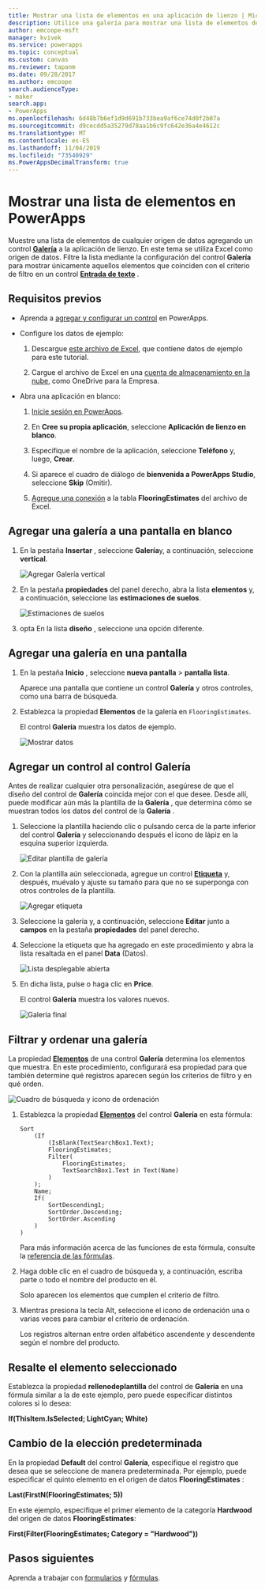 ```yaml
---
title: Mostrar una lista de elementos en una aplicación de lienzo | Microsoft Docs
description: Utilice una galería para mostrar una lista de elementos de la aplicación de lienzo y filtre la lista especificando un criterio.
author: emcoope-msft
manager: kvivek
ms.service: powerapps
ms.topic: conceptual
ms.custom: canvas
ms.reviewer: tapanm
ms.date: 09/28/2017
ms.author: emcoope
search.audienceType:
- maker
search.app:
- PowerApps
ms.openlocfilehash: 6d48b7b6ef1d9d691b733bea9af6ce74d0f2b07a
ms.sourcegitcommit: d9cecdd5a35279d78aa1b6c9fc642e36a4e4612c
ms.translationtype: MT
ms.contentlocale: es-ES
ms.lasthandoff: 11/04/2019
ms.locfileid: "73540929"
ms.PowerAppsDecimalTransform: true
---
```

# <a name="show-a-list-of-items-in-powerapps"></a>Mostrar una lista de elementos en PowerApps

Muestre una lista de elementos de cualquier origen de datos agregando un control **[Galería](controls/control-gallery.md)** a la aplicación de lienzo. En este tema se utiliza Excel como origen de datos. Filtre la lista mediante la configuración del control **Galería** para mostrar únicamente aquellos elementos que coinciden con el criterio de filtro en un control **[Entrada de texto](controls/control-text-input.md)** .

## <a name="prerequisites"></a>Requisitos previos

- Aprenda a [agregar y configurar un control](add-configure-controls.md) en PowerApps.

- Configure los datos de ejemplo:
    1. Descargue [este archivo de Excel](https://az787822.vo.msecnd.net/documentation/get-started-from-data/FlooringEstimates.xlsx), que contiene datos de ejemplo para este tutorial.

    2. Cargue el archivo de Excel en una [cuenta de almacenamiento en la nube](connections/cloud-storage-blob-connections.md), como OneDrive para la Empresa.

- Abra una aplicación en blanco:
    1. [Inicie sesión en PowerApps](https://make.powerapps.com?utm_source=padocs&utm_medium=linkinadoc&utm_campaign=referralsfromdoc).

    1. En **Cree su propia aplicación**, seleccione **Aplicación de lienzo en blanco**.

    1. Especifique el nombre de la aplicación, seleccione **Teléfono** y, luego, **Crear**.

    1. Si aparece el cuadro de diálogo de **bienvenida a PowerApps Studio**, seleccione **Skip** (Omitir).

    1. [Agregue una conexión](add-data-connection.md) a la tabla **FlooringEstimates** del archivo de Excel.

## <a name="add-a-gallery-to-a-blank-screen"></a>Agregar una galería a una pantalla en blanco

1. En la pestaña **Insertar** , seleccione **Galería**y, a continuación, seleccione **vertical**.

    ![Agregar Galería vertical](./media/add-gallery/gallery-dropdown.png)

1. En la pestaña **propiedades** del panel derecho, abra la lista **elementos** y, a continuación, seleccione las **estimaciones de suelos**.

    ![Estimaciones de suelos](./media/add-gallery/select-layout.png)

1. opta En la lista **diseño** , seleccione una opción diferente.

## <a name="add-a-gallery-in-a-screen"></a>Agregar una galería en una pantalla

1. En la pestaña **Inicio** , seleccione **nueva pantalla** > **pantalla lista**.

    Aparece una pantalla que contiene un control **Galería** y otros controles, como una barra de búsqueda.

1. Establezca la propiedad **Elementos** de la galería en `FlooringEstimates`.

    El control **Galería** muestra los datos de ejemplo.

    ![Mostrar datos](./media/add-gallery/show-data-default.png)

## <a name="add-a-control-to-the-gallery-control"></a>Agregar un control al control Galería
Antes de realizar cualquier otra personalización, asegúrese de que el diseño del control de **Galería** coincida mejor con el que desee. Desde allí, puede modificar aún más la plantilla de la **Galería** , que determina cómo se muestran todos los datos del control de la **Galería** .

1. Seleccione la plantilla haciendo clic o pulsando cerca de la parte inferior del control **Galería** y seleccionando después el icono de lápiz en la esquina superior izquierda.

    ![Editar plantilla de galería](./media/add-gallery/edit-item.png)

2. Con la plantilla aún seleccionada, agregue un control **[Etiqueta](controls/control-text-box.md)** y, después, muévalo y ajuste su tamaño para que no se superponga con otros controles de la plantilla.

    ![Agregar etiqueta](./media/add-gallery/add-text-box.png)

3. Seleccione la galería y, a continuación, seleccione **Editar** junto a **campos** en la pestaña **propiedades** del panel derecho.

4. Seleccione la etiqueta que ha agregado en este procedimiento y abra la lista resaltada en el panel **Data** (Datos).

    ![Lista desplegable abierta](./media/add-gallery/open-dropdown.png)

5. En dicha lista, pulse o haga clic en **Price**.

    El control **Galería** muestra los valores nuevos.

    ![Galería final](./media/add-gallery/final-gallery.png)

## <a name="filter-and-sort-a-gallery"></a>Filtrar y ordenar una galería
La propiedad **[Elementos](controls/properties-core.md)** de una control **Galería** determina los elementos que muestra. En este procedimiento, configurará esa propiedad para que también determine qué registros aparecen según los criterios de filtro y en qué orden.

![Cuadro de búsqueda y icono de ordenación](./media/add-gallery/text-search-box.png)

1. Establezca la propiedad **[Elementos](controls/properties-core.md)** del control **Galería** en esta fórmula:

    ```powerapps-comma
    Sort
        (If
            (IsBlank(TextSearchBox1.Text);
            FlooringEstimates;
            Filter(
                FlooringEstimates;
                TextSearchBox1.Text in Text(Name)
            )
        );
        Name;
        If(
            SortDescending1;
            SortOrder.Descending;
            SortOrder.Ascending
        )
    )
    ```

    Para más información acerca de las funciones de esta fórmula, consulte la [referencia de las fórmulas](formula-reference.md).

1. Haga doble clic en el cuadro de búsqueda y, a continuación, escriba parte o todo el nombre del producto en él.

    Solo aparecen los elementos que cumplen el criterio de filtro.

1. Mientras presiona la tecla Alt, seleccione el icono de ordenación una o varias veces para cambiar el criterio de ordenación.

    Los registros alternan entre orden alfabético ascendente y descendente según el nombre del producto.

## <a name="highlight-the-selected-item"></a>Resalte el elemento seleccionado
Establezca la propiedad **rellenodeplantilla** del control de **Galería** en una fórmula similar a la de este ejemplo, pero puede especificar distintos colores si lo desea:

**If(ThisItem.IsSelected; LightCyan; White)**

## <a name="change-the-default-selection"></a>Cambio de la elección predeterminada
En la propiedad **Default** del control **Galería**, especifique el registro que desea que se seleccione de manera predeterminada. Por ejemplo, puede especificar el quinto elemento en el origen de datos **FlooringEstimates** :

**Last(FirstN(FlooringEstimates; 5))**

En este ejemplo, especifique el primer elemento de la categoría **Hardwood** del origen de datos **FlooringEstimates**:

**First(Filter(FlooringEstimates; Category = "Hardwood"))**

## <a name="next-steps"></a>Pasos siguientes
Aprenda a trabajar con [formularios](working-with-forms.md) y [fórmulas](working-with-formulas.md).
